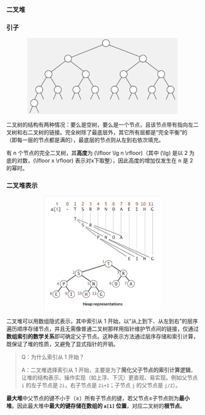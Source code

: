 ### 二叉堆



### 引子

<div align="center">
  <img src="assets/BinaryTree.jpeg" height="200">
</div>

二叉树的结构有两种情况：要么是空树，要么是一个节点，且该节点带有指向左二叉树和右二叉树的链接。完全树除了最底层外，其它所有层都是“完全平衡”的 （即每一层的节点都是满的），最底层的节点则从左到右依次填充。

有 n 个节点的完全二叉树，其**高度**为 \(\lfloor \lg n \rfloor\)（其中 \(\lg\) 是以 2 为底的对数，\(\lfloor x \rfloor\) 表示对x下取整），因此高度的增加仅发生在 n 是 2 的幂时。



### 二叉堆表示

<div align="center">
  <img src="assets/HeapRepresentation.jpeg" height="300">
</div>

二叉堆可以用数组隐式表示，其中索引从 1 开始，以“从上到下、从左到右”的层序遍历顺序存储节点，并且无需像普通二叉树那样用指针维护节点间的链接，仅通过**数组索引的数学关系**即可确定父子节点。这种表示方法通过层序存储和索引计算，既保证了堆的性质，又避免了显式指针的开销。

> Q：为什么索引从 1 开始？
>
> A：二叉堆选择索引从 1 开始，主要是为了**简化父子节点的索引计算逻辑**，让堆的结构表示、操作实现（如上浮、下沉）更直观、易实现。例如父节点 `i` 的左子节点是 `2i`，右子节点是 `2i+1`；子节点 `j` 的父节点是 `j/2`）。

**最大堆**中父节点的键不小于（≥）所有子节点的键，若父节点≤子节点则为**最小堆**。因此最大堆中**最大的键存储在数组的 `a[1]` 位置**，对应二叉树的**根节点**。



